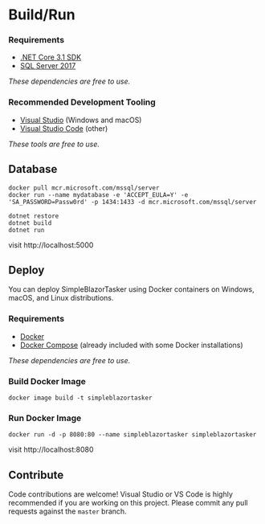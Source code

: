 # Build/Run

### Requirements

- [.NET Core 3.1 SDK](https://www.microsoft.com/net/download/core)
- [SQL Server 2017](https://docs.microsoft.com/en-us/sql/index)

*These dependencies are free to use.*

### Recommended Development Tooling

- [Visual Studio](https://www.visualstudio.com/vs/) (Windows and macOS)
- [Visual Studio Code](https://code.visualstudio.com/) (other)

*These tools are free to use.*

## Database
```
docker pull mcr.microsoft.com/mssql/server
docker run --name mydatabase -e 'ACCEPT_EULA=Y' -e 'SA_PASSWORD=Passw0rd' -p 1434:1433 -d mcr.microsoft.com/mssql/server
```

```
dotnet restore
dotnet build
dotnet run
```

visit http://localhost:5000

## Deploy

You can deploy SimpleBlazorTasker using Docker containers on Windows, macOS, and Linux distributions. 

### Requirements

- [Docker](https://www.docker.com/community-edition#/download)
- [Docker Compose](https://docs.docker.com/compose/install/) (already included with some Docker installations)

*These dependencies are free to use.*

### Build Docker Image

```
docker image build -t simpleblazortasker
```


### Run Docker Image

```
docker run -d -p 8080:80 --name simpleblazortasker simpleblazortasker
```

visit http://localhost:8080

## Contribute

Code contributions are welcome! Visual Studio or VS Code is highly recommended if you are working on this project. Please commit any pull requests against the `master` branch.
